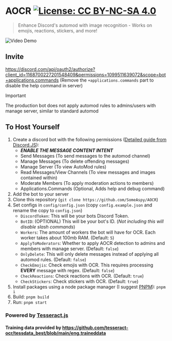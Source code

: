 # AOCR [![License: CC BY-NC-SA 4.0](https://licensebuttons.net/l/by-nc-sa/4.0/80x15.png)](https://creativecommons.org/licenses/by-nc-sa/4.0/)

> Enhance Discord's automod with image recognition - Works on emojis, reactions, stickers, and more!

![Video Demo](https://github.com/SomeAspy/AOCR/assets/33640860/4d8be2f5-ce98-4b92-bfe6-88424ab23c99)

## Invite

<https://discord.com/api/oauth2/authorize?client_id=1168700227201548409&permissions=1099511639072&scope=bot+applications.commands>
(Remove the `+applications.commands` part to disable the help command in server)

> [!IMPORTANT]
> The production bot does not apply automod rules to admins/users with manage server, similar to standard automod

## To Host Yourself

1. Create a discord bot with the following permissions ([Detailed guide from Discord.JS](https://discordjs.guide/preparations/setting-up-a-bot-application.html)):
    - ***ENABLE THE MESSAGE CONTENT INTENT***
    - Send Messages (To send messages to the automod channel)
    - Manage Messages (To delete offending messages)
    - Manage Server (To view AutoMod rules)
    - Read Messages/View Channels (To view messages and images contained within)
    - Moderate Members (To apply moderation actions to members)
    - Applications.Commands (Optional, Adds help and debug command)
2. Add the bot to your server
3. Clone this repository (`git clone https://github.com/SomeAspy/AOCR`)
4. Set configs in `config/config.json` (copy `config.example.json` and rename the copy to `config.json`)
    - `DiscordToken`: This will be your bots Discord Token.
    - `BotID`: (OPTIONAL) This will be your bot's ID. (*Not including this will disable slash commands*)
    - `Workers`: The amount of workers the bot will have for OCR. Each worker takes about 100mb RAM. (Default: `5`)
    - `ApplyToModerators`: Whether to apply AOCR detection to admins and members with manage server. (Default: `false`)
    - `OnlyDelete`: This will only delete messages instead of applying all automod rules. (Default: `false`)
    - `CheckEmojis`: Check emojis with OCR. This requires processing **EVERY** message with regex. (Default: `false`)
    - `CheckReactions`: Check reactions with OCR. (Default: `true`)
    - `CheckStickers`: Check stickers with OCR. (Default: `true`)
5. Install packages using a node package manager (I suggest [PNPM](https://pnpm.io/)): `pnpm i`
6. Build: `pnpm build`
7. Run: `pnpm start`

### Powered by [Tesseract.js](https://tesseract.projectnaptha.com/)

#### Training data provided by <https://github.com/tesseract-ocr/tessdata_best/blob/main/eng.traineddata>
